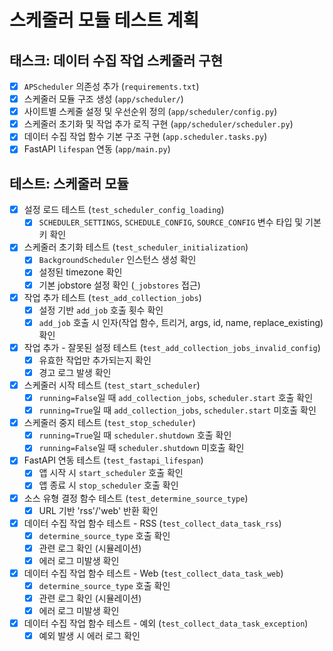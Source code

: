 # 스케줄러 모듈 테스트 계획

## 태스크: 데이터 수집 작업 스케줄러 구현

- [x] `APScheduler` 의존성 추가 (`requirements.txt`)
- [x] 스케줄러 모듈 구조 생성 (`app/scheduler/`)
- [x] 사이트별 스케줄 설정 및 우선순위 정의 (`app/scheduler/config.py`)
- [x] 스케줄러 초기화 및 작업 추가 로직 구현 (`app/scheduler/scheduler.py`)
- [x] 데이터 수집 작업 함수 기본 구조 구현 (`app.scheduler.tasks.py`)
- [x] FastAPI `lifespan` 연동 (`app/main.py`)

## 테스트: 스케줄러 모듈

- [x] 설정 로드 테스트 (`test_scheduler_config_loading`)
    - [x] `SCHEDULER_SETTINGS`, `SCHEDULE_CONFIG`, `SOURCE_CONFIG` 변수 타입 및 기본 키 확인
- [x] 스케줄러 초기화 테스트 (`test_scheduler_initialization`)
    - [x] `BackgroundScheduler` 인스턴스 생성 확인
    - [x] 설정된 timezone 확인
    - [x] 기본 jobstore 설정 확인 (`_jobstores` 접근)
- [x] 작업 추가 테스트 (`test_add_collection_jobs`)
    - [x] 설정 기반 `add_job` 호출 횟수 확인
    - [x] `add_job` 호출 시 인자(작업 함수, 트리거, args, id, name, replace_existing) 확인
- [x] 작업 추가 - 잘못된 설정 테스트 (`test_add_collection_jobs_invalid_config`)
    - [x] 유효한 작업만 추가되는지 확인
    - [x] 경고 로그 발생 확인
- [x] 스케줄러 시작 테스트 (`test_start_scheduler`)
    - [x] `running=False`일 때 `add_collection_jobs`, `scheduler.start` 호출 확인
    - [x] `running=True`일 때 `add_collection_jobs`, `scheduler.start` 미호출 확인
- [x] 스케줄러 중지 테스트 (`test_stop_scheduler`)
    - [x] `running=True`일 때 `scheduler.shutdown` 호출 확인
    - [x] `running=False`일 때 `scheduler.shutdown` 미호출 확인
- [x] FastAPI 연동 테스트 (`test_fastapi_lifespan`)
    - [x] 앱 시작 시 `start_scheduler` 호출 확인
    - [x] 앱 종료 시 `stop_scheduler` 호출 확인
- [x] 소스 유형 결정 함수 테스트 (`test_determine_source_type`)
    - [x] URL 기반 'rss'/'web' 반환 확인
- [x] 데이터 수집 작업 함수 테스트 - RSS (`test_collect_data_task_rss`)
    - [x] `determine_source_type` 호출 확인
    - [x] 관련 로그 확인 (시뮬레이션)
    - [x] 에러 로그 미발생 확인
- [x] 데이터 수집 작업 함수 테스트 - Web (`test_collect_data_task_web`)
    - [x] `determine_source_type` 호출 확인
    - [x] 관련 로그 확인 (시뮬레이션)
    - [x] 에러 로그 미발생 확인
- [x] 데이터 수집 작업 함수 테스트 - 예외 (`test_collect_data_task_exception`)
    - [x] 예외 발생 시 에러 로그 확인 